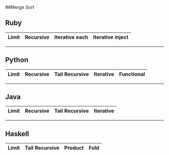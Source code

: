 ##Merge Sort

Ruby
--

Limit | Recursive | Iterative each | Iterative inject
--- | --- | --- | ---


---

Python
--


Limit | Recursive | Tail Recursive | Iterative | Functional
--- | --- | --- | --- | ---


---

Java
--


Limit | Recursive | Tail Recursive | Iterative
--- | --- | --- | --- 


---

Haskell
--

Limit | Tail Recursive | Product | Fold
--- | --- | --- | --- 
